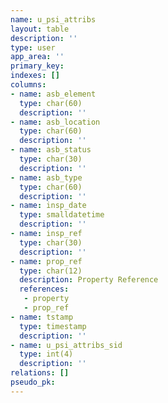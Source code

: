 ```yaml
---
name: u_psi_attribs
layout: table
description: ''
type: user
app_area: ''
primary_key: 
indexes: []
columns:
- name: asb_element
  type: char(60)
  description: ''
- name: asb_location
  type: char(60)
  description: ''
- name: asb_status
  type: char(30)
  description: ''
- name: asb_type
  type: char(60)
  description: ''
- name: insp_date
  type: smalldatetime
  description: ''
- name: insp_ref
  type: char(30)
  description: ''
- name: prop_ref
  type: char(12)
  description: Property Reference
  references:
   - property
   - prop_ref
- name: tstamp
  type: timestamp
  description: ''
- name: u_psi_attribs_sid
  type: int(4)
  description: ''
relations: []
pseudo_pk: 
---
```


